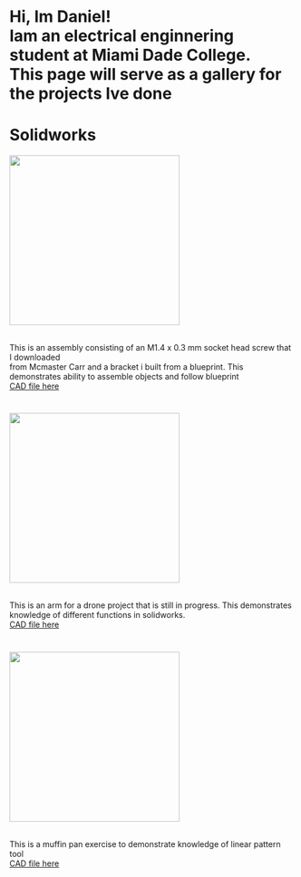 <h1>Hi, Im Daniel! <br/> Iam an electrical enginnering student at Miami Dade College. <br/>This page will serve as a gallery for the projects Ive done </h1>

<h1> Solidworks</h1>
<img src="https://github.com/user-attachments/assets/29228d87-1244-40ab-86a2-a8f07469092c" alt="" width="300">

<br/> This is an assembly consisting of an M1.4 x 0.3 mm socket head screw that I downloaded 
<br/> from Mcmaster Carr and a bracket i built from a blueprint. This demonstrates ability to assemble objects and follow blueprint
<br/>[CAD file here](https://github.com/Lt-danbr/Lt-danbr/raw/refs/heads/main/Assem1.SLDASM)

<h1></h1>
<img src="https://github.com/user-attachments/assets/8d641fed-e1d9-4f37-aa43-6d67f29cc80d" alt="" width="300">

<br/> This is an arm for a drone project that is still in progress. This demonstrates knowledge of different functions in solidworks.
<br/>[CAD file here](https://github.com/Lt-danbr/Lt-danbr/raw/refs/heads/main/3.%20Spider%20Arm.SLDPRT)

<h1></h1>
<img src="https://github.com/user-attachments/assets/0f2a4d48-a781-4ff3-b81e-4f64197d536e" alt="" width="300">

<br/> This is a muffin pan exercise to demonstrate knowledge of linear pattern tool
<br/>[CAD file here](https://github.com/Lt-danbr/Lt-danbr/raw/refs/heads/main/muffin%20pan.SLDPRT)
